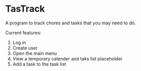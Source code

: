 # TasTrack
 A program to track chores and tasks that you may need to do.

 Current features:
 1. Log in
 2. Create user
 3. Open the main menu
 4. View a temporary calender and taks list placeholder
 5. Add a task to the task list
